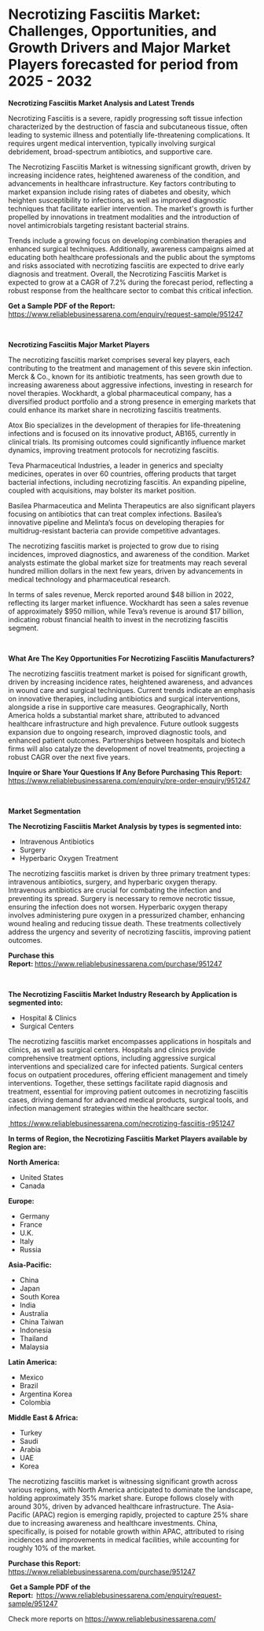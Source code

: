 <p><h1>Necrotizing Fasciitis Market: Challenges, Opportunities, and Growth Drivers and Major Market Players forecasted for period from 2025 - 2032</h1></p><p><strong>Necrotizing Fasciitis Market Analysis and Latest Trends</strong></p>
<p><p>Necrotizing Fasciitis is a severe, rapidly progressing soft tissue infection characterized by the destruction of fascia and subcutaneous tissue, often leading to systemic illness and potentially life-threatening complications. It requires urgent medical intervention, typically involving surgical debridement, broad-spectrum antibiotics, and supportive care. </p><p>The Necrotizing Fasciitis Market is witnessing significant growth, driven by increasing incidence rates, heightened awareness of the condition, and advancements in healthcare infrastructure. Key factors contributing to market expansion include rising rates of diabetes and obesity, which heighten susceptibility to infections, as well as improved diagnostic techniques that facilitate earlier intervention. The market's growth is further propelled by innovations in treatment modalities and the introduction of novel antimicrobials targeting resistant bacterial strains.</p><p>Trends include a growing focus on developing combination therapies and enhanced surgical techniques. Additionally, awareness campaigns aimed at educating both healthcare professionals and the public about the symptoms and risks associated with necrotizing fasciitis are expected to drive early diagnosis and treatment. Overall, the Necrotizing Fasciitis Market is expected to grow at a CAGR of 7.2% during the forecast period, reflecting a robust response from the healthcare sector to combat this critical infection.</p></p>
<p><strong>Get a Sample PDF of the Report:&nbsp;</strong> <a href="https://www.reliablebusinessarena.com/enquiry/request-sample/951247?utm_campaign=1420&utm_medium=2&utm_source=Github&utm_content=ia&utm_term=06032025&utm_id=necrotizing-fasciitis">https://www.reliablebusinessarena.com/enquiry/request-sample/951247</a></p>
<p>&nbsp;</p>
<p><strong>Necrotizing Fasciitis Major Market Players</strong></p>
<p><p>The necrotizing fasciitis market comprises several key players, each contributing to the treatment and management of this severe skin infection. Merck & Co., known for its antibiotic treatments, has seen growth due to increasing awareness about aggressive infections, investing in research for novel therapies. Wockhardt, a global pharmaceutical company, has a diversified product portfolio and a strong presence in emerging markets that could enhance its market share in necrotizing fasciitis treatments.</p><p>Atox Bio specializes in the development of therapies for life-threatening infections and is focused on its innovative product, AB165, currently in clinical trials. Its promising outcomes could significantly influence market dynamics, improving treatment protocols for necrotizing fasciitis.</p><p>Teva Pharmaceutical Industries, a leader in generics and specialty medicines, operates in over 60 countries, offering products that target bacterial infections, including necrotizing fasciitis. An expanding pipeline, coupled with acquisitions, may bolster its market position.</p><p>Basilea Pharmaceutica and Melinta Therapeutics are also significant players focusing on antibiotics that can treat complex infections. Basilea’s innovative pipeline and Melinta’s focus on developing therapies for multidrug-resistant bacteria can provide competitive advantages.</p><p>The necrotizing fasciitis market is projected to grow due to rising incidences, improved diagnostics, and awareness of the condition. Market analysts estimate the global market size for treatments may reach several hundred million dollars in the next few years, driven by advancements in medical technology and pharmaceutical research.</p><p>In terms of sales revenue, Merck reported around $48 billion in 2022, reflecting its larger market influence. Wockhardt has seen a sales revenue of approximately $950 million, while Teva’s revenue is around $17 billion, indicating robust financial health to invest in the necrotizing fasciitis segment.</p></p>
<p>&nbsp;</p>
<p><strong>What Are The Key Opportunities For Necrotizing Fasciitis Manufacturers?</strong></p>
<p><p>The necrotizing fasciitis treatment market is poised for significant growth, driven by increasing incidence rates, heightened awareness, and advances in wound care and surgical techniques. Current trends indicate an emphasis on innovative therapies, including antibiotics and surgical interventions, alongside a rise in supportive care measures. Geographically, North America holds a substantial market share, attributed to advanced healthcare infrastructure and high prevalence. Future outlook suggests expansion due to ongoing research, improved diagnostic tools, and enhanced patient outcomes. Partnerships between hospitals and biotech firms will also catalyze the development of novel treatments, projecting a robust CAGR over the next five years.</p></p>
<p><strong>Inquire or Share Your Questions If Any Before Purchasing This Report:</strong> <a href="https://www.reliablebusinessarena.com/enquiry/pre-order-enquiry/951247?utm_campaign=1420&utm_medium=2&utm_source=Github&utm_content=ia&utm_term=06032025&utm_id=necrotizing-fasciitis">https://www.reliablebusinessarena.com/enquiry/pre-order-enquiry/951247</a></p>
<p>&nbsp;</p>
<p><strong>Market Segmentation</strong></p>
<p><strong>The Necrotizing Fasciitis Market Analysis by types is segmented into:</strong></p>
<p><ul><li>Intravenous Antibiotics</li><li>Surgery</li><li>Hyperbaric Oxygen Treatment</li></ul></p>
<p><p>The necrotizing fasciitis market is driven by three primary treatment types: intravenous antibiotics, surgery, and hyperbaric oxygen therapy. Intravenous antibiotics are crucial for combating the infection and preventing its spread. Surgery is necessary to remove necrotic tissue, ensuring the infection does not worsen. Hyperbaric oxygen therapy involves administering pure oxygen in a pressurized chamber, enhancing wound healing and reducing tissue death. These treatments collectively address the urgency and severity of necrotizing fasciitis, improving patient outcomes.</p></p>
<p><strong>Purchase this Report:&nbsp;</strong><a href="https://www.reliablebusinessarena.com/purchase/951247?utm_campaign=1420&utm_medium=2&utm_source=Github&utm_content=ia&utm_term=06032025&utm_id=necrotizing-fasciitis">https://www.reliablebusinessarena.com/purchase/951247</a></p>
<p>&nbsp;</p>
<p><strong>The Necrotizing Fasciitis Market Industry Research by Application is segmented into:</strong></p>
<p><ul><li>Hospital & Clinics</li><li>Surgical Centers</li></ul></p>
<p><p>The necrotizing fasciitis market encompasses applications in hospitals and clinics, as well as surgical centers. Hospitals and clinics provide comprehensive treatment options, including aggressive surgical interventions and specialized care for infected patients. Surgical centers focus on outpatient procedures, offering efficient management and timely interventions. Together, these settings facilitate rapid diagnosis and treatment, essential for improving patient outcomes in necrotizing fasciitis cases, driving demand for advanced medical products, surgical tools, and infection management strategies within the healthcare sector.</p></p>
<p><a href="https://www.reliablebusinessarena.com/necrotizing-fasciitis-r951247?utm_campaign=1420&utm_medium=2&utm_source=Github&utm_content=ia&utm_term=06032025&utm_id=necrotizing-fasciitis">&nbsp;https://www.reliablebusinessarena.com/necrotizing-fasciitis-r951247</a></p>
<p><strong>In terms of Region, the Necrotizing Fasciitis Market Players available by Region are:</strong></p>
<p>
    <p> <strong> North America: </strong>
        <ul>
            <li>United States</li>
            <li>Canada</li>
        </ul>
        </p> 
    <p> <strong> Europe: </strong>
        <ul>
            <li>Germany</li>
            <li>France</li>
            <li>U.K.</li>
            <li>Italy</li>
            <li>Russia</li>
        </ul>
        </p> 
    <p> <strong> Asia-Pacific: </strong>
        <ul>
            <li>China</li>
            <li>Japan</li>
            <li>South Korea</li>
            <li>India</li>
            <li>Australia</li>
            <li>China Taiwan</li>
            <li>Indonesia</li>
            <li>Thailand</li>
            <li>Malaysia</li>
        </ul>
        </p> 
    <p> <strong> Latin America: </strong>
        <ul>
            <li>Mexico</li>
            <li>Brazil</li>
            <li>Argentina Korea</li>
            <li>Colombia</li>
        </ul>
        </p> 
    <p> <strong> Middle East & Africa: </strong>
        <ul>
            <li>Turkey</li>
            <li>Saudi</li>
            <li>Arabia</li>
            <li>UAE</li>
            <li>Korea</li>
        </ul>
    </p>
    </p>
<p><p>The necrotizing fasciitis market is witnessing significant growth across various regions, with North America anticipated to dominate the landscape, holding approximately 35% market share. Europe follows closely with around 30%, driven by advanced healthcare infrastructure. The Asia-Pacific (APAC) region is emerging rapidly, projected to capture 25% share due to increasing awareness and healthcare investments. China, specifically, is poised for notable growth within APAC, attributed to rising incidences and improvements in medical facilities, while accounting for roughly 10% of the market.</p></p>
<p><strong>Purchase this Report: </strong><a href="https://www.reliablebusinessarena.com/purchase/951247?utm_campaign=1420&utm_medium=2&utm_source=Github&utm_content=ia&utm_term=06032025&utm_id=necrotizing-fasciitis">https://www.reliablebusinessarena.com/purchase/951247</a></p>
<p>&nbsp;<strong>Get a Sample PDF of the Report:&nbsp;&nbsp;</strong><a href="https://www.reliablebusinessarena.com/enquiry/request-sample/951247?utm_campaign=1420&utm_medium=2&utm_source=Github&utm_content=ia&utm_term=06032025&utm_id=necrotizing-fasciitis">https://www.reliablebusinessarena.com/enquiry/request-sample/951247</a></p>
<p><strong></strong></p>
<p>Check more reports on <a href="https://www.reliablebusinessarena.com/?utm_campaign=1420&utm_medium=2&utm_source=Github&utm_content=ia&utm_term=06032025&utm_id=necrotizing-fasciitis">https://www.reliablebusinessarena.com/</a></p>